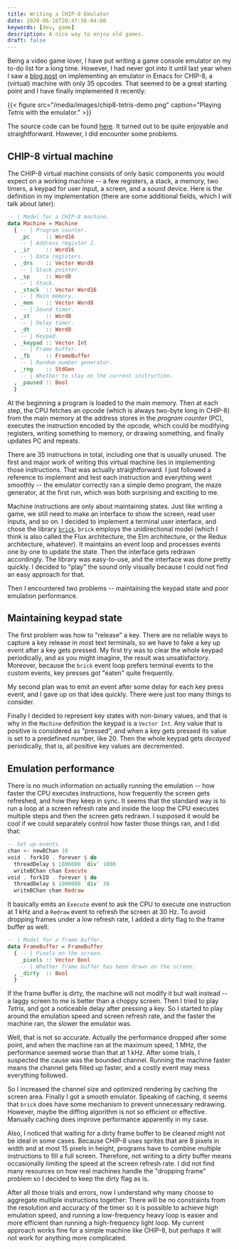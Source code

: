 ```yaml
---
title: Writing a CHIP-8 Emulator
date: 2020-06-16T20:47:56-04:00
keywords: [dev, game]
description: A nice way to enjoy old games.
draft: false
---
```


Being a video game lover, I have put writing a game console emulator on my to-do
list for a long time. However, I had never got into it until last year when I
saw a [blog post][wasamasa's post] on implementing an emulator in Emacs for
CHIP-8, a (virtual) machine with only 35 opcodes. That seemed to be a great
starting point and I have finally implemented it recently:

{{< figure src="/media/images/chip8-tetris-demo.png"
    caption="Playing *Tetris* with the emulator." >}}

The source code can be found [here][repo]. It turned out to be quite enjoyable
and straightforward. However, I did encounter some problems.

[wasamasa's post]: https://emacsninja.com/posts/smooth-video-game-emulation-in-emacs.html
[repo]: https://github.com/pengjiz/chip8hs

## CHIP-8 virtual machine

The CHIP-8 virtual machine consists of only basic components you would expect on
a working machine -- a few registers, a stack, a memory, two timers, a keypad
for user input, a screen, and a sound device. Here is the definition in my
implementation (there are some additional fields, which I will talk about
later):

```haskell
-- | Model for a CHIP-8 machine.
data Machine = Machine
  { -- | Program counter.
    _pc     :: Word16
    -- | Address register I.
  , _ir     :: Word16
    -- | Data registers.
  , _drs    :: Vector Word8
    -- | Stack pointer.
  , _sp     :: Word8
    -- | Stack.
  , _stack  :: Vector Word16
    -- | Main memory.
  , _mem    :: Vector Word8
    -- | Sound timer.
  , _st     :: Word8
    -- | Delay timer.
  , _dt     :: Word8
    -- | Keypad.
  , _keypad :: Vector Int
    -- | Frame buffer.
  , _fb     :: FrameBuffer
    -- | Random number generator.
  , _rng    :: StdGen
    -- | Whether to stay on the current instruction.
  , _paused :: Bool
  }
```

At the beginning a program is loaded to the main memory. Then at each step, the
CPU fetches an opcode (which is always two-byte long in CHIP-8) from the main
memory at the address stores in the *program counter* (PC), executes the
instruction encoded by the opcode, which could be modifying registers, writing
something to memory, or drawing something, and finally updates PC and repeats.

There are 35 instructions in total, including one that is usually unused. The
first and major work of writing this virtual machine lies in implementing those
instructions. That was actually straightforward. I just followed a reference to
implement and test each instruction and everything went smoothly -- the emulator
correctly ran a simple demo program, the maze generator, at the first run, which
was both surprising and exciting to me.

Machine instructions are only about maintaining states. Just like writing a
game, we still need to make an interface to show the screen, read user inputs,
and so on. I decided to implement a terminal user interface, and chose the
library [`brick`][brick]. `brick` employs the unidirectional model (which I
think is also called the Flux architecture, the Elm architecture, or the Redux
architecture, whatever). It maintains an event loop and processes events one by
one to update the state. Then the interface gets redrawn accordingly. The
library was easy-to-use, and the interface was done pretty quickly. I decided to
"play" the sound only visually because I could not find an easy approach for
that.

Then I encountered two problems -- maintaining the keypad state and poor
emulation performance.

[brick]: https://github.com/jtdaugherty/brick

## Maintaining keypad state

The first problem was how to "release" a key. There are no reliable ways to
capture a key release in most text terminals, so we have to fake a key up event
after a key gets pressed. My first try was to clear the whole keypad
periodically, and as you might imagine, the result was unsatisfactory. Moreover,
because the `brick` event loop prefers terminal events to the custom events, key
presses got "eaten" quite frequently.

My second plan was to emit an event after some delay for each key press event,
and I gave up on that idea quickly. There were just too many things to consider.

Finally I decided to represent key states with non-binary values, and that is
why in the `Machine` definition the keypad is a `Vector Int`. Any value that is
positive is considered as "pressed", and when a key gets pressed its value is
set to a predefined number, like 20. Then the whole keypad gets *decayed*
periodically, that is, all positive key values are decremented.

## Emulation performance

There is no much information on actually running the emulation -- how faster the
CPU executes instructions, how frequently the screen gets refreshed, and how
they keep in sync. It seems that the standard way is to run a loop at a screen
refresh rate and inside the loop the CPU executes multiple steps and then the
screen gets redrawn. I supposed it would be cool if we could separately control
how faster those things ran, and I did that:

```haskell
-- Set up events
chan <- newBChan 10
void . forkIO . forever $ do
  threadDelay $ 1000000 `div` 1000
  writeBChan chan Execute
void . forkIO . forever $ do
  threadDelay $ 1000000 `div` 30
  writeBChan chan Redraw
```

It basically emits an `Execute` event to ask the CPU to execute one instruction
at 1 kHz and a `Redraw` event to refresh the screen at 30 Hz. To avoid dropping
frames under a low refresh rate, I added a dirty flag to the frame buffer as
well:

```haskell
-- | Model for a frame buffer.
data FrameBuffer = FrameBuffer
  { -- | Pixels on the screen.
    _pixels :: Vector Bool
    -- | Whether frame buffer has been drawn on the screen.
  , _dirty  :: Bool
  }
```

If the frame buffer is dirty, the machine will not modify it but wait instead --
a laggy screen to me is better than a choppy screen. Then I tried to play
*Tetris*, and got a noticeable delay after pressing a key. So I started to play
around the emulation speed and screen refresh rate, and the faster the machine
ran, the slower the emulator was.

Well, that is not so accurate. Actually the performance dropped after some
point, and when the machine ran at the maximum speed, 1 MHz, the performance
seemed worse than that at 1 kHz. After some trials, I suspected the cause was
the bounded channel. Running the machine faster means the channel gets filled up
faster, and a costly event may mess everything followed.

So I increased the channel size and optimized rendering by caching the screen
area. Finally I got a smooth emulator. Speaking of caching, it seems that
`brick` does have some mechanism to prevent unnecessary redrawing. However,
maybe the diffing algorithm is not so efficient or effective. Manually caching
does improve performance apparently in my case.

Also, I noticed that waiting for a dirty frame buffer to be cleaned might not be
ideal in some cases. Because CHIP-8 uses sprites that are 8 pixels in width and
at most 15 pixels in height, programs have to combine multiple instructions to
fill a full screen. Therefore, not writing to a dirty buffer means occasionally
limiting the speed at the screen refresh rate. I did not find many resources on
how real machines handle the "dropping frame" problem so I decided to keep the
dirty flag as is.

After all those trials and errors, now I understand why many choose to aggregate
multiple instructions together: There will be no constraints from the resolution
and accuracy of the timer so it is possible to achieve high emulation speed, and
running a low-frequency heavy loop is easier and more efficient than running a
high-frequency light loop. My current approach works fine for a simple machine
like CHIP-8, but perhaps it will not work for anything more complicated.
